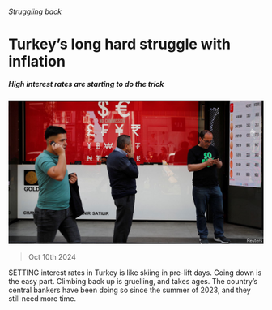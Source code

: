 ###### Struggling back

# Turkey’s long hard struggle with inflation 

##### High interest rates are starting to do the trick 

![image](images/20241012_EUP502.jpg) 

> Oct 10th 2024 

SETTING interest rates in Turkey is like skiing in pre-lift days. Going down is the easy part. Climbing back up is gruelling, and takes ages. The country’s central bankers have been doing so since the summer of 2023, and they still need more time.

